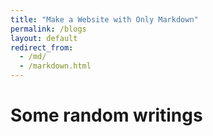 ```yaml
---
title: "Make a Website with Only Markdown"
permalink: /blogs
layout: default
redirect_from: 
  - /md/
  - /markdown.html
---
```


# Some random writings
